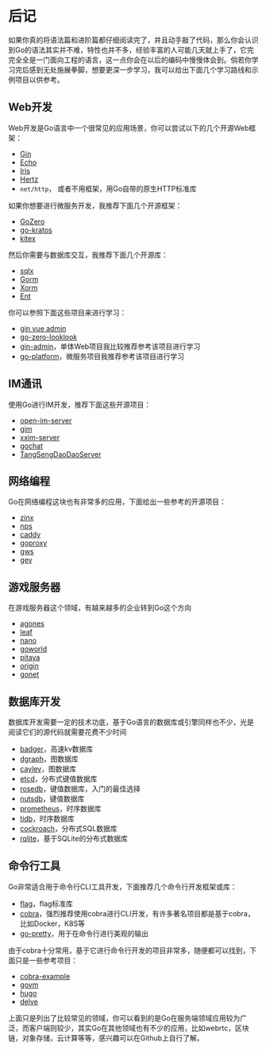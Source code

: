 # 后记

如果你真的将语法篇和进阶篇都仔细阅读完了，并且动手敲了代码，那么你会认识到Go的语法其实并不难，特性也并不多，经验丰富的人可能几天就上手了，它完完全全是一门面向工程的语言，这一点你会在以后的编码中慢慢体会到。倘若你学习完后感到无处施展拳脚，想要更深一步学习，我可以给出下面几个学习路线和示例项目以供参考。


## Web开发
Web开发是Go语言中一个很常见的应用场景，你可以尝试以下的几个开源Web框架：

* [Gin](https://github.com/gin-gonic/gin)
* [Echo](https://github.com/labstack/echo)
* [Iris](https://github.com/kataras/iris)
* [Hertz](https://github.com/cloudwego/hertz)
* `net/http`， 或者不用框架，用Go自带的原生HTTP标准库

如果你想要进行微服务开发，我推荐下面几个开源框架：

* [GoZero](https://github.com/zeromicro/go-zero)
* [go-kratos](https://github.com/go-kratos/kratos)
* [kitex](https://github.com/cloudwego/kitex)

然后你需要与数据库交互，我推荐下面几个开源库：

* [sqlx](https://github.com/jmoiron/sqlx)
* [Gorm](https://github.com/go-gorm/gorm)
* [Xorm](https://gitea.com/xorm/xorm)
* [Ent](https://github.com/ent/ent)

你可以参照下面这些项目来进行学习：

* [gin vue admin](https://github.com/flipped-aurora/gin-vue-admin)
* [go-zero-looklook](https://github.com/Mikaelemmmm/go-zero-looklook)
* [gin-admin](https://github.com/LyricTian/gin-admin)，单体Web项目我比较推荐参考该项目进行学习
* [go-platform](https://github.com/limes-cloud/go-platform)，微服务项目我推荐参考该项目进行学习

## IM通讯

使用Go进行IM开发，推荐下面这些开源项目：

* [open-im-server](https://github.com/openimsdk/open-im-server)
* [gim](https://github.com/alberliu/gim)
* [xxim-server](https://github.com/cherish-chat/xxim-server)
* [gochat](https://github.com/LockGit/gochat)
* [TangSengDaoDaoServer](https://github.com/TangSengDaoDao/TangSengDaoDaoServer)

## 网络编程

Go在网络编程这块也有非常多的应用，下面给出一些参考的开源项目：

* [zinx](https://github.com/aceld/zinx)
* [nps](https://github.com/ehang-io/nps)
* [caddy](https://github.com/caddyserver/caddy)
* [goproxy](https://github.com/snail007/goproxy)
* [gws](https://github.com/lxzan/gws)
* [gev](https://github.com/Allenxuxu/gev)

## 游戏服务器

在游戏服务器这个领域，有越来越多的企业转到Go这个方向

* [agones](https://github.com/googleforgames/agones)
* [leaf](https://github.com/name5566/leaf)
* [nano](https://github.com/lonng/nano)
* [goworld](https://github.com/xiaonanln/goworld)
* [pitaya](https://github.com/topfreegames/pitaya)
* [origin](https://github.com/duanhf2012/origin)
* [gonet](https://github.com/xtaci/gonet)

## 数据库开发

数据库开发需要一定的技术功底，基于Go语言的数据库或引擎同样也不少，光是阅读它们的源代码就需要花费不少时间

* [badger](https://github.com/dgraph-io/badger)，高速kv数据库
* [dgraph](https://github.com/dgraph-io/dgraph)，图数据库
* [cayley](https://github.com/cayleygraph/cayley)，图数据库
* [etcd](https://github.com/etcd-io/etcd)，分布式键值数据库
* [rosedb](https://github.com/rosedblabs/rosedb)，键值数据库，入门的最佳选择
* [nutsdb](https://github.com/nutsdb/nutsdb)，键值数据库
* [prometheus](https://github.com/prometheus/prometheus)，时序数据库
* [tidb](https://github.com/pingcap/tidb)，时序数据库
* [cockroach](https://github.com/cockroachdb/cockroach)，分布式SQL数据库
* [rqlite](https://github.com/rqlite/rqlite)，基于SQLite的分布式数据库

## 命令行工具

Go非常适合用于命令行CLI工具开发，下面推荐几个命令行开发框架或库：

* [flag](https://pkg.go.dev/flag)，flag标准库
* [cobra](https://github.com/spf13/cobra)，强烈推荐使用cobra进行CLI开发，有许多著名项目都是基于cobra，比如Docker，K8S等
* [go-pretty](https://github.com/jedib0t/go-pretty)，用于在命令行进行美观的输出

由于cobra十分常用，基于它进行命令行开发的项目非常多，随便都可以找到，下面只是一些参考项目：

* [cobra-example](https://github.com/dharmeshkakadia/cobra-example)
* [govm](https://github.com/Open-Source-CQUT/govm)
* [hugo](https://github.com/gohugoio/hugo)
* [delve](https://github.com/go-delve/delve)

上面只是列出了比较常见的领域，你可以看到的是Go在服务端领域应用较为广泛，而客户端则较少，其实Go在其他领域也有不少的应用，比如webrtc，区块链，对象存储，云计算等等，感兴趣可以在Github上自行了解。
